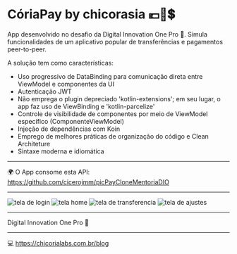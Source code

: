 # CóriaPay by chicorasia :euro::money_with_wings::heavy_dollar_sign:

App desenvolvido no desafio da Digital Innovation One Pro :orange_heart:. Simula funcionalidades de um aplicativo popular de transferências e pagamentos peer-to-peer.

A solução tem como características: 

- Uso progressivo de DataBinding para comunicação direta entre ViewModel e componentes da UI
- Autenticação JWT
- Não emprega o plugin depreciado 'kotlin-extensions'; em seu lugar, o app faz uso de ViewBinding e 'kotlin-parcelize'
- Controle de visibilidade de componentes por meio de ViewModel específico (ComponenteViewModel)
- Injeção de dependências com Koin
- Emprego de melhores práticas de organização do código e Clean Architeture
- Sintaxe moderna e idiomática


***
:earth_africa: O App consome esta API: https://github.com/cicerojmm/picPayCloneMentoriaDIO
***


![tela de login](Screenshot_1.png)
![tela home](Screenshot_2.png)
![tela de transferencia](Screenshot_3.png)
![tela de ajustes](Screenshot_4.png)

****
Digital Innovation One Pro :orange_heart: 
****
:computer: https://chicorialabs.com.br/blog
